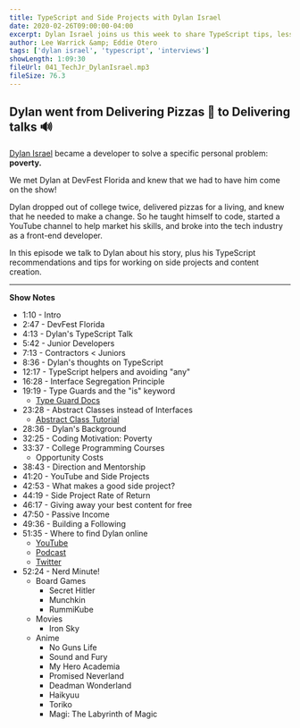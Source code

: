 ```yaml
---
title: TypeScript and Side Projects with Dylan Israel
date: 2020-02-26T09:00:00-04:00
excerpt: Dylan Israel joins us this week to share TypeScript tips, lessons learned in building a following, and how to manage multiple side projects.
author: Lee Warrick &amp; Eddie Otero
tags: ['dylan israel', 'typescript', 'interviews']
showLength: 1:09:30
fileUrl: 041_TechJr_DylanIsrael.mp3
fileSize: 76.3
---
```


## Dylan went from Delivering Pizzas 🍕 to Delivering talks 🔊

[Dylan Israel](https://www.youtube.com/codingtutorials360) became a developer to solve a specific personal problem: **poverty.**

We met Dylan at DevFest Florida and knew that we had to have him come on the show!

Dylan dropped out of college twice, delivered pizzas for a living, and knew that he needed to make a change. So he taught himself to code, started a YouTube channel to help market his skills, and broke into the tech industry as a front-end developer.

In this episode we talk to Dylan about his story, plus his TypeScript recommendations and tips for working on side projects and content creation.

---

**Show Notes**

* 1:10 - Intro
* 2:47 - DevFest Florida
* 4:13 - Dylan's TypeScript Talk
* 5:42 - Junior Developers
* 7:13 - Contractors < Juniors
* 8:36 - Dylan's thoughts on TypeScript
* 12:17 - TypeScript helpers and avoiding "any"
* 16:28 - Interface Segregation Principle
* 19:19 - Type Guards and the "is" keyword
  * [Type Guard Docs](https://www.typescriptlang.org/docs/handbook/advanced-types.html#type-guards-and-differentiating-types)
* 23:28 - Abstract Classes instead of Interfaces
  * [Abstract Class Tutorial](https://www.tutorialsteacher.com/typescript/abstract-class)
* 28:36 - Dylan's Background
* 32:25 - Coding Motivation: Poverty
* 33:37 - College Programming Courses
  * Opportunity Costs
* 38:43 - Direction and Mentorship
* 41:20 - YouTube and Side Projects
* 42:53 - What makes a good side project?
* 44:19 - Side Project Rate of Return
* 46:17 - Giving away your best content for free
* 47:50 - Passive Income
* 49:36 - Building a Following
* 51:35 - Where to find Dylan online
  * [YouTube](https://www.youtube.com/codingtutorials360)
  * [Podcast](https://www.selftaughtornot.com/)
  * [Twitter](https://twitter.com/pizzapokerguy)
* 52:24 - Nerd Minute!
  * Board Games
    * Secret Hitler
    * Munchkin
    * RummiKube
  * Movies
    * Iron Sky
  * Anime
    * No Guns Life
    * Sound and Fury
    * My Hero Academia
    * Promised Neverland
    * Deadman Wonderland
    * Haikyuu
    * Toriko
    * Magi: The Labyrinth of Magic